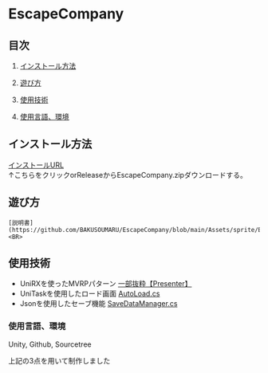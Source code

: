 # EscapeCompany
## 目次
1. [インストール方法](https://github.com/BAKUSOUMARU/EscapeCompany/edit/main/README.md#%E3%82%A4%E3%83%B3%E3%82%B9%E3%83%88%E3%83%BC%E3%83%AB%E6%96%B9%E6%B3%95)<BR>
  
  2. [遊び方](https://github.com/BAKUSOUMARU/EscapeCompany/edit/main/README.md#%E9%81%8A%E3%81%B3%E6%96%B9)<BR> 
  
  3. [使用技術](https://github.com/BAKUSOUMARU/EscapeCompany/edit/main/README.md#%E4%BD%BF%E7%94%A8%E6%8A%80%E8%A1%93)<BR>
  
  4.  [使用言語、環境](https://github.com/BAKUSOUMARU/EscapeCompany/edit/main/README.md#%E4%BD%BF%E7%94%A8%E8%A8%80%E8%AA%9E%E7%92%B0%E5%A2%83)<BR>
  ## インストール方法
[インストールURL](https://github.com/BAKUSOUMARU/EscapeCompany/releases/download/3.1/EscapeCompany.zip)<BR>
↑こちらをクリックorReleaseからEscapeCompany.zipダウンロードする。

  ## 遊び方
    [説明書](https://github.com/BAKUSOUMARU/EscapeCompany/blob/main/Assets/sprite/BackScreen/tutorial.png)<BR>
  
  ## 使用技術
  - UniRXを使ったMVRPパターン
  [一部抜粋【Presenter】](https://github.com/BAKUSOUMARU/EscapeCompany/tree/main/Assets/script/Presenter)<BR>
  - UniTaskを使用したロード画面
  [AutoLoad.cs](https://github.com/BAKUSOUMARU/EscapeCompany/blob/main/Assets/script/SceneLoad/AutoLoad.cs)<BR>
  - Jsonを使用したセーブ機能
  [SaveDataManager.cs](https://github.com/BAKUSOUMARU/EscapeCompany/blob/main/Assets/script/Manager/SaveDataManager.cs)<BR>
  
  
### 使用言語、環境
Unity, Github, Sourcetree

上記の3点を用いて制作しました
